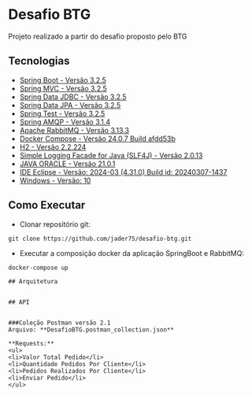 # Desafio BTG
Projeto realizado a partir do desafio proposto pelo BTG

## Tecnologias
 
- [Spring Boot - Versão 3.2.5](https://spring.io/projects/spring-boot)
- [Spring MVC - Versão 3.2.5](https://docs.spring.io/spring-framework/reference/web/webmvc.html)
- [Spring Data JDBC - Versão 3.2.5](https://spring.io/projects/spring-data-jdbc)
- [Spring Data JPA - Versão 3.2.5](https://spring.io/projects/spring-data-jpa)
- [Spring Test - Versão 3.2.5](https://docs.spring.io/spring-framework/reference/web/webmvc-test.html)
- [Spring AMQP - Versão 3.1.4](https://spring.io/projects/spring-amqp)
- [Apache RabbitMQ - Versão 3.13.3](https://www.rabbitmq.com/)
- [Docker Compose - Versão 24.0.7 Build afdd53b](https://docs.docker.com/compose/)
- [H2 - Versão 2.2.224](https://www.h2database.com/html/main.html)
- [Simple Logging Facade for Java (SLF4J) - Versão 2.0.13](https://slf4j.org/)
- [JAVA ORACLE - Versão 21.0.1](https://www.oracle.com/java/technologies/java-se-glance.html)
- [IDE Eclipse - Versão: 2024-03 (4.31.0) Build id: 20240307-1437](https://www.eclipse.org/)
- [Windows - Versão: 10](https://www.microsoft.com/pt-br/windows/?r=1)

## Como Executar

- Clonar repositório git:
```
git clone https://github.com/jader75/desafio-btg.git
```
- Executar a composição docker da aplicação SpringBoot e RabbitMQ:
```
docker-compose up

## Arquitetura


## API


###Coleção Postman versão 2.1
Arquivo: **DesafioBTG.postman_collection.json**

**Requests:**
<ul>
<li>Valor Total Pedido</li>
<li>Quantidade Pedidos Por Cliente</li>
<li>Pedidos Realizados Por Cliente</li>
<li>Enviar Pedido</li>
</ul>